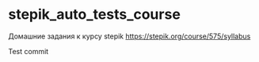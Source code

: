 # stepik_auto_tests_course
Домашние задания к курсу stepik https://stepik.org/course/575/syllabus

Test commit